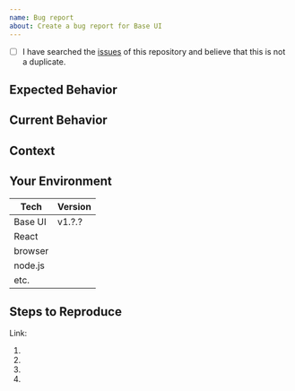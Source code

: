 ```yaml
---
name: Bug report
about: Create a bug report for Base UI
---
```


<!--- Provide a general summary of the issue in the Title above -->

<!--
    Thank you very much for contributing to Base UI by creating an issue! ❤️
    To avoid duplicate issues we ask you to check off the following list.
-->

* [ ] I have searched the [issues](https://github.com/uber-web/baseui/issues) of this repository and believe that this is not a duplicate.

## Expected Behavior

<!---
    Describe what should happen.
-->

## Current Behavior

<!---
    Describe what happens instead of the expected behavior.
-->

## Context

<!---
    What are you trying to accomplish? How has this issue affected you?
    Providing context helps us come up with a solution that is most useful in the real world.
-->

## Your Environment

<!--- Include as many relevant details about the environment with which you experienced the bug. -->

| Tech    | Version |
| ------- | ------- |
| Base UI | v1.?.?  |
| React   |         |
| browser |         |
| node.js |         |
| etc.    |         |

## Steps to Reproduce

<!---
    Provide a link to a live example (you can use codesandbox.io) and an unambiguous set of steps to reproduce this bug.
    Include code to reproduce, if relevant (which it most likely is).
-->

Link:

1.

2.

3.

4.
